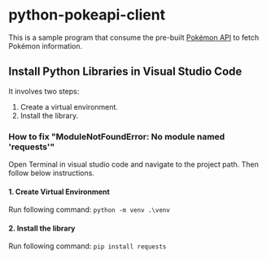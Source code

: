 # python-pokeapi-client
This is a sample program that consume the pre-built [Pokémon API](https://pokeapi.co/) to fetch Pokémon information.

## Install Python Libraries in Visual Studio Code
It involves two steps:  
1. Create a virtual environment.  
2. Install the library.


### How to fix "ModuleNotFoundError: No module named 'requests'"
Open Terminal in visual studio code and navigate to the project path. Then follow below instructions.

#### 1. Create Virtual Environment
Run following command:
`python -m venv .\venv`

#### 2. Install the library
Run following command:
`pip install requests`
